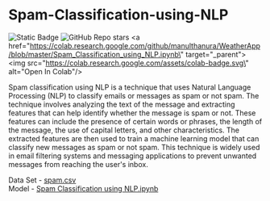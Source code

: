 # Spam-Classification-using-NLP

![Static Badge](https://img.shields.io/badge/Repo-Spam_Classification_using_NLP-orange)
![GitHub Repo stars](https://img.shields.io/github/stars/manulthanura/Spam-Classification-using-NLP?color=yellow)
<a href=\"https://colab.research.google.com/github/manulthanura/WeatherApp/blob/master/Spam_Classification_using_NLP.ipynb\" target=\"_parent\">
<img src=\"https://colab.research.google.com/assets/colab-badge.svg\" alt=\"Open In Colab\"/></a>

Spam classification using NLP is a technique that uses Natural Language Processing (NLP) to classify emails or messages as spam or not spam. The technique involves analyzing the text of the message and extracting features that can help identify whether the message is spam or not. These features can include the presence of certain words or phrases, the length of the message, the use of capital letters, and other characteristics. The extracted features are then used to train a machine learning model that can classify new messages as spam or not spam. This technique is widely used in email filtering systems and messaging applications to prevent unwanted messages from reaching the user's inbox.

Data Set - [spam.csv](./spam.csv) <br>
Model - [Spam Classification using NLP.ipynb](./Spam_Classification_using_NLP.ipynb)
